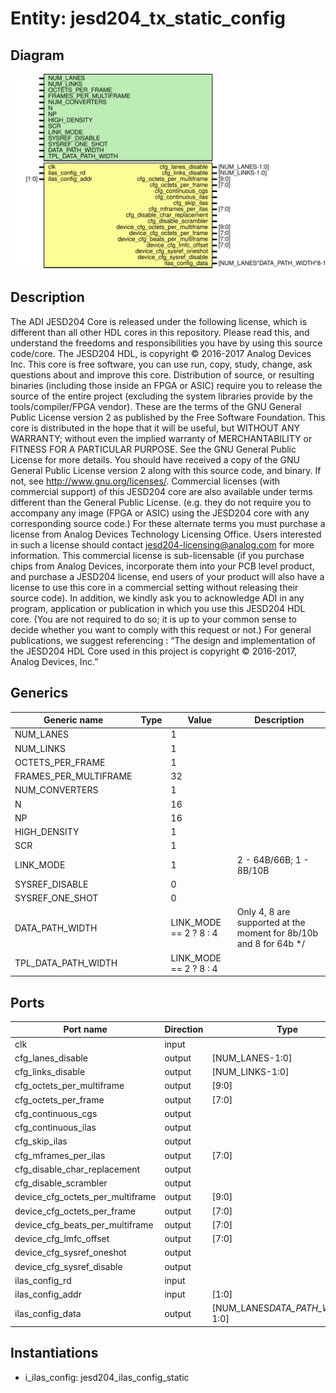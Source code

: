 # Entity: jesd204_tx_static_config

## Diagram

![Diagram](jesd204_tx_static_config.svg "Diagram")
## Description

The ADI JESD204 Core is released under the following license, which is
 different than all other HDL cores in this repository.
 Please read this, and understand the freedoms and responsibilities you have
 by using this source code/core.
 The JESD204 HDL, is copyright © 2016-2017 Analog Devices Inc.
 This core is free software, you can use run, copy, study, change, ask
 questions about and improve this core. Distribution of source, or resulting
 binaries (including those inside an FPGA or ASIC) require you to release the
 source of the entire project (excluding the system libraries provide by the
 tools/compiler/FPGA vendor). These are the terms of the GNU General Public
 License version 2 as published by the Free Software Foundation.
 This core  is distributed in the hope that it will be useful, but WITHOUT ANY
 WARRANTY; without even the implied warranty of MERCHANTABILITY or FITNESS FOR
 A PARTICULAR PURPOSE. See the GNU General Public License for more details.
 You should have received a copy of the GNU General Public License version 2
 along with this source code, and binary.  If not, see
 <http://www.gnu.org/licenses/>.
 Commercial licenses (with commercial support) of this JESD204 core are also
 available under terms different than the General Public License. (e.g. they
 do not require you to accompany any image (FPGA or ASIC) using the JESD204
 core with any corresponding source code.) For these alternate terms you must
 purchase a license from Analog Devices Technology Licensing Office. Users
 interested in such a license should contact jesd204-licensing@analog.com for
 more information. This commercial license is sub-licensable (if you purchase
 chips from Analog Devices, incorporate them into your PCB level product, and
 purchase a JESD204 license, end users of your product will also have a
 license to use this core in a commercial setting without releasing their
 source code).
 In addition, we kindly ask you to acknowledge ADI in any program, application
 or publication in which you use this JESD204 HDL core. (You are not required
 to do so; it is up to your common sense to decide whether you want to comply
 with this request or not.) For general publications, we suggest referencing :
 “The design and implementation of the JESD204 HDL Core used in this project
 is copyright © 2016-2017, Analog Devices, Inc.”
 
## Generics

| Generic name          | Type | Value                  | Description                                                        |
| --------------------- | ---- | ---------------------- | ------------------------------------------------------------------ |
| NUM_LANES             |      | 1                      |                                                                    |
| NUM_LINKS             |      | 1                      |                                                                    |
| OCTETS_PER_FRAME      |      | 1                      |                                                                    |
| FRAMES_PER_MULTIFRAME |      | 32                     |                                                                    |
| NUM_CONVERTERS        |      | 1                      |                                                                    |
| N                     |      | 16                     |                                                                    |
| NP                    |      | 16                     |                                                                    |
| HIGH_DENSITY          |      | 1                      |                                                                    |
| SCR                   |      | 1                      |                                                                    |
| LINK_MODE             |      | 1                      | 2 - 64B/66B;  1 - 8B/10B                                           |
| SYSREF_DISABLE        |      | 0                      |                                                                    |
| SYSREF_ONE_SHOT       |      | 0                      |                                                                    |
| DATA_PATH_WIDTH       |      | LINK_MODE == 2 ? 8 : 4 | Only 4, 8 are supported at the moment for 8b/10b and 8 for 64b */  |
| TPL_DATA_PATH_WIDTH   |      | LINK_MODE == 2 ? 8 : 4 |                                                                    |
## Ports

| Port name                        | Direction | Type                              | Description |
| -------------------------------- | --------- | --------------------------------- | ----------- |
| clk                              | input     |                                   |             |
| cfg_lanes_disable                | output    | [NUM_LANES-1:0]                   |             |
| cfg_links_disable                | output    | [NUM_LINKS-1:0]                   |             |
| cfg_octets_per_multiframe        | output    | [9:0]                             |             |
| cfg_octets_per_frame             | output    | [7:0]                             |             |
| cfg_continuous_cgs               | output    |                                   |             |
| cfg_continuous_ilas              | output    |                                   |             |
| cfg_skip_ilas                    | output    |                                   |             |
| cfg_mframes_per_ilas             | output    | [7:0]                             |             |
| cfg_disable_char_replacement     | output    |                                   |             |
| cfg_disable_scrambler            | output    |                                   |             |
| device_cfg_octets_per_multiframe | output    | [9:0]                             |             |
| device_cfg_octets_per_frame      | output    | [7:0]                             |             |
| device_cfg_beats_per_multiframe  | output    | [7:0]                             |             |
| device_cfg_lmfc_offset           | output    | [7:0]                             |             |
| device_cfg_sysref_oneshot        | output    |                                   |             |
| device_cfg_sysref_disable        | output    |                                   |             |
| ilas_config_rd                   | input     |                                   |             |
| ilas_config_addr                 | input     | [1:0]                             |             |
| ilas_config_data                 | output    | [NUM_LANES*DATA_PATH_WIDTH*8-1:0] |             |
## Instantiations

- i_ilas_config: jesd204_ilas_config_static
